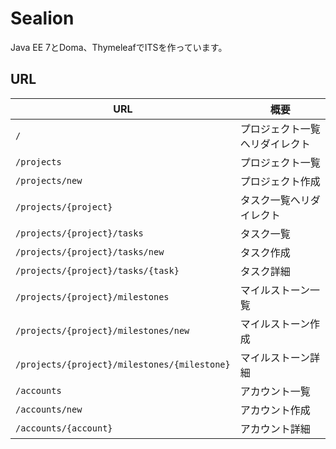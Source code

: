 # Sealion

Java EE 7とDoma、ThymeleafでITSを作っています。

## URL

|URL|概要|
|-|-|
|`/`|プロジェクト一覧へリダイレクト|
|`/projects`|プロジェクト一覧|
|`/projects/new`|プロジェクト作成|
|`/projects/{project}`|タスク一覧へリダイレクト|
|`/projects/{project}/tasks`|タスク一覧|
|`/projects/{project}/tasks/new`|タスク作成|
|`/projects/{project}/tasks/{task}`|タスク詳細|
|`/projects/{project}/milestones`|マイルストーン一覧|
|`/projects/{project}/milestones/new`|マイルストーン作成|
|`/projects/{project}/milestones/{milestone}`|マイルストーン詳細|
|`/accounts`|アカウント一覧|
|`/accounts/new`|アカウント作成|
|`/accounts/{account}`|アカウント詳細|
